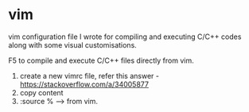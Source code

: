 # vim
vim configuration file I wrote for compiling and executing C/C++ codes along with some visual customisations.

F5 to compile and execute C/C++ files directly from vim.

1. create a new vimrc file, refer this answer -  https://stackoverflow.com/a/34005877
2. copy content
3. :source % --> from vim.
